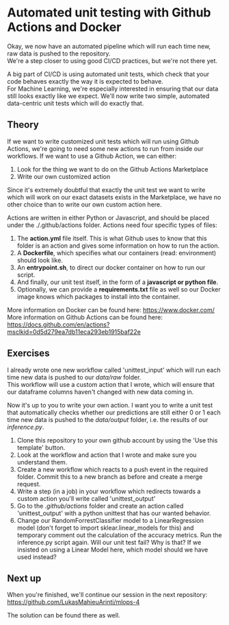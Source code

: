 # Automated unit testing with Github Actions and Docker
Okay, we now have an automated pipeline which will run each time new, raw data is pushed to the repository.  
We're a step closer to using good CI/CD practices, but we're not there yet.

A big part of CI/CD is using automated unit tests, which check that your code behaves exactly the way it is expected to behave.  
For Machine Learning, we're especially interested in ensuring that our data still looks exactly like we expect.
We'll now write two simple, automated data-centric unit tests which will do exactly that.

## Theory

If we want to write customized unit tests which will run using Github Actions, we're going to need some new actions to run from inside our workflows.
If we want to use a Github Action, we can either:
1. Look for the thing we want to do on the Github Actions Marketplace
2. Write our own customized action

Since it's extremely doubtful that exactly the unit test we want to write which will work on our exact datasets exists in the Marketplace, we have no other choice than to write our own custom action here.

Actions are written in either Python or Javascript, and should be placed under the ./.github/actions folder. Actions need four specific types of files:
1. The **action.yml** file itself. This is what Github uses to know that this folder is an action and gives some information on how to run the action.
2. A **Dockerfile**, which specifies what our containers (read: environment) should look like.
3. An **entrypoint.sh**, to direct our docker container on how to run our script.
4. And finally, our unit test itself, in the form of a **javascript or python file**.
5. Optionally, we can provide a **requirements.txt** file as well so our Docker image knows which packages to install into the container.

More information on Docker can be found here: https://www.docker.com/  
More information on Github Actions can be found here: https://docs.github.com/en/actions?msclkid=0d5d279ea7db11eca293eb1915baf22e

## Exercises

I already wrote one new workflow called 'unittest_input' which will run each time new data is pushed to our *data/raw* folder.  
This workflow will use a custom action that I wrote, which will ensure that our dataframe columns haven't changed with new data coming in.

Now it's up to you to write your own action. I want you to write a unit test that automatically checks whether our predictions are still either 0 or 1 each time new data is pushed to the *data/output* folder, i.e. the results of our *inference.py*.
1. Clone this repository to your own github account by using the 'Use this template' button.
2. Look at the workflow and action that I wrote and make sure you understand them.
3. Create a new workflow which reacts to a push event in the required folder. Commit this to a new branch as before and create a merge request.
4. Write a step (in a job) in your workflow which redirects towards a custom action you'll write called 'unittest_output'
5. Go to the *.github/actions* folder and create an action called 'unittest_output' with a python unittest that has our wanted behavior.
6. Change our RandomForrestClassifier model to a LinearRegression model (don't forget to import sklear.linear_models for this) and temporary comment out the calculation of the accuracy metrics. Run the inference.py script again. Will our unit test fail? Why is that? If we insisted on using a Linear Model here, which model should we have used instead?

## Next up

When you're finished, we'll continue our session in the next repository: https://github.com/LukasMahieuArinti/mlops-4

The solution can be found there as well.
